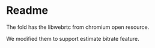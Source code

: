 # Readme
The fold has the libwebrtc from chromium open resource.

We modified them to support estimate bitrate feature.
